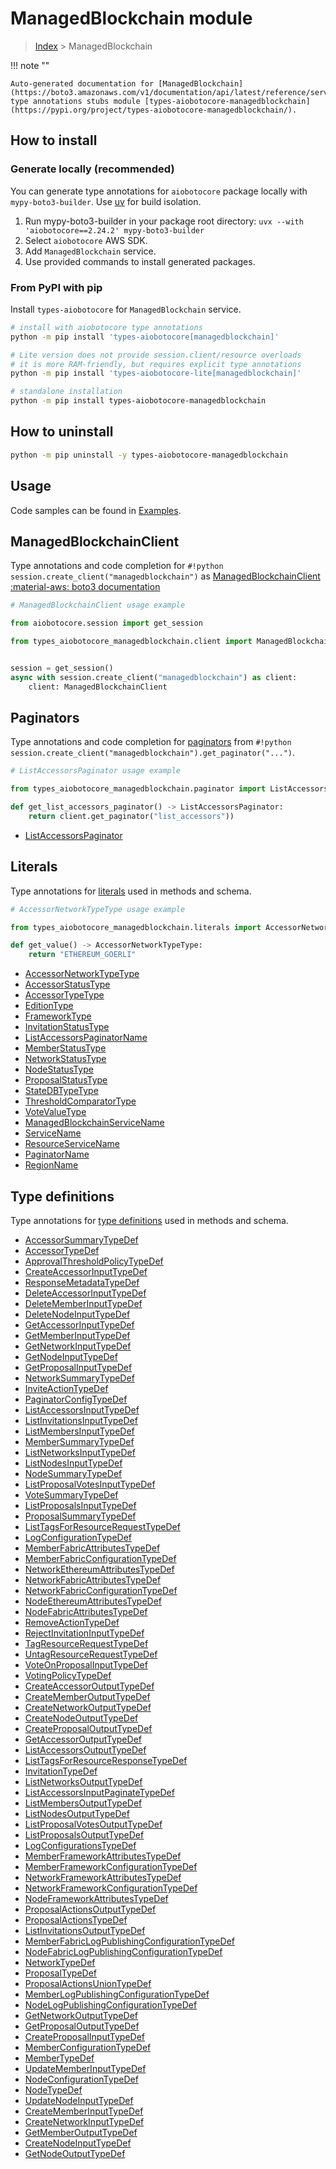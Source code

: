 # ManagedBlockchain module

> [Index](../README.md) > ManagedBlockchain


!!! note ""

    Auto-generated documentation for [ManagedBlockchain](https://boto3.amazonaws.com/v1/documentation/api/latest/reference/services/managedblockchain.html#managedblockchain)
    type annotations stubs module [types-aiobotocore-managedblockchain](https://pypi.org/project/types-aiobotocore-managedblockchain/).

## How to install

### Generate locally (recommended)

You can generate type annotations for `aiobotocore` package locally with `mypy-boto3-builder`.
Use [uv](https://docs.astral.sh/uv/getting-started/installation/) for build isolation.

1. Run mypy-boto3-builder in your package root directory: `uvx --with 'aiobotocore==2.24.2' mypy-boto3-builder`
1. Select `aiobotocore` AWS SDK.
1. Add `ManagedBlockchain` service.
1. Use provided commands to install generated packages.



### From PyPI with pip

Install `types-aiobotocore` for `ManagedBlockchain` service.

```bash
# install with aiobotocore type annotations
python -m pip install 'types-aiobotocore[managedblockchain]'

# Lite version does not provide session.client/resource overloads
# it is more RAM-friendly, but requires explicit type annotations
python -m pip install 'types-aiobotocore-lite[managedblockchain]'

# standalone installation
python -m pip install types-aiobotocore-managedblockchain
```



## How to uninstall

```bash
python -m pip uninstall -y types-aiobotocore-managedblockchain
```

## Usage

Code samples can be found in [Examples](./usage.md).

## ManagedBlockchainClient

Type annotations and code completion for  `#!python session.create_client("managedblockchain")` as [ManagedBlockchainClient](./client.md)
[:material-aws: boto3 documentation](https://boto3.amazonaws.com/v1/documentation/api/latest/reference/services/managedblockchain.html#ManagedBlockchain.Client)

```python
# ManagedBlockchainClient usage example

from aiobotocore.session import get_session

from types_aiobotocore_managedblockchain.client import ManagedBlockchainClient


session = get_session()
async with session.create_client("managedblockchain") as client:
    client: ManagedBlockchainClient
```


## Paginators

Type annotations and code completion for
[paginators](./paginators.md)
from `#!python session.create_client("managedblockchain").get_paginator("...")`.

```python
# ListAccessorsPaginator usage example

from types_aiobotocore_managedblockchain.paginator import ListAccessorsPaginator

def get_list_accessors_paginator() -> ListAccessorsPaginator:
    return client.get_paginator("list_accessors"))
```

- [ListAccessorsPaginator](./paginators.md#listaccessorspaginator)








## Literals

Type annotations for [literals](./literals.md) used in methods and schema.

```python
# AccessorNetworkTypeType usage example

from types_aiobotocore_managedblockchain.literals import AccessorNetworkTypeType

def get_value() -> AccessorNetworkTypeType:
    return "ETHEREUM_GOERLI"
```

- [AccessorNetworkTypeType](./literals.md#accessornetworktypetype)
- [AccessorStatusType](./literals.md#accessorstatustype)
- [AccessorTypeType](./literals.md#accessortypetype)
- [EditionType](./literals.md#editiontype)
- [FrameworkType](./literals.md#frameworktype)
- [InvitationStatusType](./literals.md#invitationstatustype)
- [ListAccessorsPaginatorName](./literals.md#listaccessorspaginatorname)
- [MemberStatusType](./literals.md#memberstatustype)
- [NetworkStatusType](./literals.md#networkstatustype)
- [NodeStatusType](./literals.md#nodestatustype)
- [ProposalStatusType](./literals.md#proposalstatustype)
- [StateDBTypeType](./literals.md#statedbtypetype)
- [ThresholdComparatorType](./literals.md#thresholdcomparatortype)
- [VoteValueType](./literals.md#votevaluetype)
- [ManagedBlockchainServiceName](./literals.md#managedblockchainservicename)
- [ServiceName](./literals.md#servicename)
- [ResourceServiceName](./literals.md#resourceservicename)
- [PaginatorName](./literals.md#paginatorname)
- [RegionName](./literals.md#regionname)




## Type definitions

Type annotations for [type definitions](./type_defs.md) used in methods and schema.

- [AccessorSummaryTypeDef](./type_defs.md#accessorsummarytypedef)
- [AccessorTypeDef](./type_defs.md#accessortypedef)
- [ApprovalThresholdPolicyTypeDef](./type_defs.md#approvalthresholdpolicytypedef)
- [CreateAccessorInputTypeDef](./type_defs.md#createaccessorinputtypedef)
- [ResponseMetadataTypeDef](./type_defs.md#responsemetadatatypedef)
- [DeleteAccessorInputTypeDef](./type_defs.md#deleteaccessorinputtypedef)
- [DeleteMemberInputTypeDef](./type_defs.md#deletememberinputtypedef)
- [DeleteNodeInputTypeDef](./type_defs.md#deletenodeinputtypedef)
- [GetAccessorInputTypeDef](./type_defs.md#getaccessorinputtypedef)
- [GetMemberInputTypeDef](./type_defs.md#getmemberinputtypedef)
- [GetNetworkInputTypeDef](./type_defs.md#getnetworkinputtypedef)
- [GetNodeInputTypeDef](./type_defs.md#getnodeinputtypedef)
- [GetProposalInputTypeDef](./type_defs.md#getproposalinputtypedef)
- [NetworkSummaryTypeDef](./type_defs.md#networksummarytypedef)
- [InviteActionTypeDef](./type_defs.md#inviteactiontypedef)
- [PaginatorConfigTypeDef](./type_defs.md#paginatorconfigtypedef)
- [ListAccessorsInputTypeDef](./type_defs.md#listaccessorsinputtypedef)
- [ListInvitationsInputTypeDef](./type_defs.md#listinvitationsinputtypedef)
- [ListMembersInputTypeDef](./type_defs.md#listmembersinputtypedef)
- [MemberSummaryTypeDef](./type_defs.md#membersummarytypedef)
- [ListNetworksInputTypeDef](./type_defs.md#listnetworksinputtypedef)
- [ListNodesInputTypeDef](./type_defs.md#listnodesinputtypedef)
- [NodeSummaryTypeDef](./type_defs.md#nodesummarytypedef)
- [ListProposalVotesInputTypeDef](./type_defs.md#listproposalvotesinputtypedef)
- [VoteSummaryTypeDef](./type_defs.md#votesummarytypedef)
- [ListProposalsInputTypeDef](./type_defs.md#listproposalsinputtypedef)
- [ProposalSummaryTypeDef](./type_defs.md#proposalsummarytypedef)
- [ListTagsForResourceRequestTypeDef](./type_defs.md#listtagsforresourcerequesttypedef)
- [LogConfigurationTypeDef](./type_defs.md#logconfigurationtypedef)
- [MemberFabricAttributesTypeDef](./type_defs.md#memberfabricattributestypedef)
- [MemberFabricConfigurationTypeDef](./type_defs.md#memberfabricconfigurationtypedef)
- [NetworkEthereumAttributesTypeDef](./type_defs.md#networkethereumattributestypedef)
- [NetworkFabricAttributesTypeDef](./type_defs.md#networkfabricattributestypedef)
- [NetworkFabricConfigurationTypeDef](./type_defs.md#networkfabricconfigurationtypedef)
- [NodeEthereumAttributesTypeDef](./type_defs.md#nodeethereumattributestypedef)
- [NodeFabricAttributesTypeDef](./type_defs.md#nodefabricattributestypedef)
- [RemoveActionTypeDef](./type_defs.md#removeactiontypedef)
- [RejectInvitationInputTypeDef](./type_defs.md#rejectinvitationinputtypedef)
- [TagResourceRequestTypeDef](./type_defs.md#tagresourcerequesttypedef)
- [UntagResourceRequestTypeDef](./type_defs.md#untagresourcerequesttypedef)
- [VoteOnProposalInputTypeDef](./type_defs.md#voteonproposalinputtypedef)
- [VotingPolicyTypeDef](./type_defs.md#votingpolicytypedef)
- [CreateAccessorOutputTypeDef](./type_defs.md#createaccessoroutputtypedef)
- [CreateMemberOutputTypeDef](./type_defs.md#creatememberoutputtypedef)
- [CreateNetworkOutputTypeDef](./type_defs.md#createnetworkoutputtypedef)
- [CreateNodeOutputTypeDef](./type_defs.md#createnodeoutputtypedef)
- [CreateProposalOutputTypeDef](./type_defs.md#createproposaloutputtypedef)
- [GetAccessorOutputTypeDef](./type_defs.md#getaccessoroutputtypedef)
- [ListAccessorsOutputTypeDef](./type_defs.md#listaccessorsoutputtypedef)
- [ListTagsForResourceResponseTypeDef](./type_defs.md#listtagsforresourceresponsetypedef)
- [InvitationTypeDef](./type_defs.md#invitationtypedef)
- [ListNetworksOutputTypeDef](./type_defs.md#listnetworksoutputtypedef)
- [ListAccessorsInputPaginateTypeDef](./type_defs.md#listaccessorsinputpaginatetypedef)
- [ListMembersOutputTypeDef](./type_defs.md#listmembersoutputtypedef)
- [ListNodesOutputTypeDef](./type_defs.md#listnodesoutputtypedef)
- [ListProposalVotesOutputTypeDef](./type_defs.md#listproposalvotesoutputtypedef)
- [ListProposalsOutputTypeDef](./type_defs.md#listproposalsoutputtypedef)
- [LogConfigurationsTypeDef](./type_defs.md#logconfigurationstypedef)
- [MemberFrameworkAttributesTypeDef](./type_defs.md#memberframeworkattributestypedef)
- [MemberFrameworkConfigurationTypeDef](./type_defs.md#memberframeworkconfigurationtypedef)
- [NetworkFrameworkAttributesTypeDef](./type_defs.md#networkframeworkattributestypedef)
- [NetworkFrameworkConfigurationTypeDef](./type_defs.md#networkframeworkconfigurationtypedef)
- [NodeFrameworkAttributesTypeDef](./type_defs.md#nodeframeworkattributestypedef)
- [ProposalActionsOutputTypeDef](./type_defs.md#proposalactionsoutputtypedef)
- [ProposalActionsTypeDef](./type_defs.md#proposalactionstypedef)
- [ListInvitationsOutputTypeDef](./type_defs.md#listinvitationsoutputtypedef)
- [MemberFabricLogPublishingConfigurationTypeDef](./type_defs.md#memberfabriclogpublishingconfigurationtypedef)
- [NodeFabricLogPublishingConfigurationTypeDef](./type_defs.md#nodefabriclogpublishingconfigurationtypedef)
- [NetworkTypeDef](./type_defs.md#networktypedef)
- [ProposalTypeDef](./type_defs.md#proposaltypedef)
- [ProposalActionsUnionTypeDef](./type_defs.md#proposalactionsuniontypedef)
- [MemberLogPublishingConfigurationTypeDef](./type_defs.md#memberlogpublishingconfigurationtypedef)
- [NodeLogPublishingConfigurationTypeDef](./type_defs.md#nodelogpublishingconfigurationtypedef)
- [GetNetworkOutputTypeDef](./type_defs.md#getnetworkoutputtypedef)
- [GetProposalOutputTypeDef](./type_defs.md#getproposaloutputtypedef)
- [CreateProposalInputTypeDef](./type_defs.md#createproposalinputtypedef)
- [MemberConfigurationTypeDef](./type_defs.md#memberconfigurationtypedef)
- [MemberTypeDef](./type_defs.md#membertypedef)
- [UpdateMemberInputTypeDef](./type_defs.md#updatememberinputtypedef)
- [NodeConfigurationTypeDef](./type_defs.md#nodeconfigurationtypedef)
- [NodeTypeDef](./type_defs.md#nodetypedef)
- [UpdateNodeInputTypeDef](./type_defs.md#updatenodeinputtypedef)
- [CreateMemberInputTypeDef](./type_defs.md#creatememberinputtypedef)
- [CreateNetworkInputTypeDef](./type_defs.md#createnetworkinputtypedef)
- [GetMemberOutputTypeDef](./type_defs.md#getmemberoutputtypedef)
- [CreateNodeInputTypeDef](./type_defs.md#createnodeinputtypedef)
- [GetNodeOutputTypeDef](./type_defs.md#getnodeoutputtypedef)

